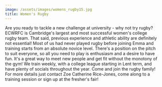 ```yaml
---
image: /assets/images/womens_rugby15.jpg
title: Women's Rugby
---
```


Are you ready to tackle a new challenge at university - why not try rugby?
ECWRFC is Cambridge's largest and most successful women's college rugby team. That said, previous experience and athletic ability are definitely not essential! Most of us had never played rugby before joining Emma and training starts from an absolute novice level. There's a position on the pitch to suit everyone, so all you need to play is enthusiasm and a desire to have fun. It's a great way to meet new people and get fit without the monotony of the gym!
We train weekly, with a college league starting in Lent term, and have plenty of socials throughout the year. Come and join the rugby family!
For more details just contact Zoe Catherine Rice-Jones, come along to a training session or sign up at the fresher's fair!
